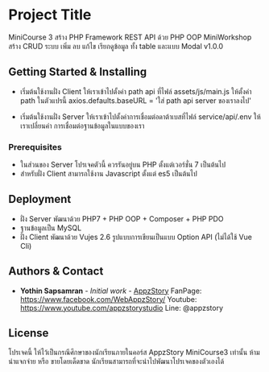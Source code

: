 # Project Title
MiniCourse 3 สร้าง PHP Framework REST API ด้วย PHP OOP
MiniWorkshop สร้าง CRUD ระบบ เพิ่ม ลบ แก้ไข เรียกดูข้อมูล ทั้ง table และแบบ Modal 
v1.0.0

## Getting Started & Installing

- เริ่มต้นใช้งานฝั่ง Client
ให้เราเข้าไปตั้งค่า path api ที่ไฟล์
assets/js/main.js
ให้ตั้งค่า path ในตัวแปรนี้
axios.defaults.baseURL = 'ใส่ path api server ของเราลงไป'

- เริ่มต้นใช้งานฝั่ง Server
ให้เราเข้าไปตั้งค่าการเชื่อมต่อดาต้าเบสที่ไฟล์
service/api/.env
ให้เราเปลี่ยนค่า การเชื่อมต่อฐานข้อมูลในแบบของเรา

### Prerequisites
- ในส่วนของ Server โปรเจคตัวนี้ ควรรันอยู่บน PHP ตั้งแต่เวอร์ชั่น 7 เป็นต้นไป
- สำหรับฝั่ง Client สามารถใช้งาน Javascript ตั้งแต่ es5 เป็นต้นไป 

## Deployment
- ฝั่ง Server พัฒนาด้วย PHP7 + PHP OOP + Composer + PHP PDO
- ฐานข้อมูลเป็น MySQL
- ฝั่ง Client พัฒนาด้วย Vujes 2.6 รูปแบบการเขียนเป็นแบบ Option API (ไม่ได้ใช้ Vue Cli) 

## Authors & Contact
* **Yothin Sapsamran** - *Initial work* - [AppzStory](https://appzstory.dev/)
FanPage: https://www.facebook.com/WebAppzStory/
Youtube: https://www.youtube.com/appzstorystudio
Line: @appzstory

## License
โปรเจคนี้ ให้ไว้เป็นกรณีศึกษาของนักเรียนภายในคอร์ส AppzStory MiniCourse3 เท่านั้น
ห้ามนำแจกจ่าย หรือ ขายโดยเด็ดขาด
นักเรียนสามารถที่จะนำไปพัฒนาโปรเจคของตัวเองได้

